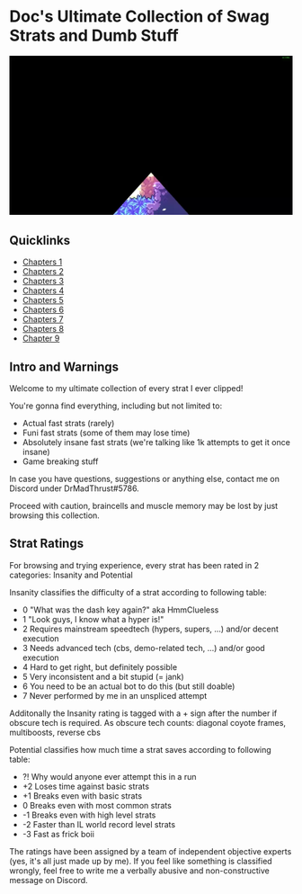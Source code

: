 # Doc's Ultimate Collection of Swag Strats and Dumb Stuff

![gif](https://github.com/DrMadThrust/docs-swag-collection/blob/main/vids/7A-4-000.webp)

## Quicklinks

- [Chapters 1](https://github.com/DrMadThrust/docs-swag-collection/blob/main/chapters-1.md)
- [Chapters 2](https://github.com/DrMadThrust/docs-swag-collection/blob/main/chapters-2.md)
- [Chapters 3](https://github.com/DrMadThrust/docs-swag-collection/blob/main/chapters-3.md)
- [Chapters 4](https://github.com/DrMadThrust/docs-swag-collection/blob/main/chapters-4.md)
- [Chapters 5](https://github.com/DrMadThrust/docs-swag-collection/blob/main/chapters-5.md)
- [Chapters 6](https://github.com/DrMadThrust/docs-swag-collection/blob/main/chapters-6.md)
- [Chapters 7](https://github.com/DrMadThrust/docs-swag-collection/blob/main/chapters-7.md)
- [Chapters 8](https://github.com/DrMadThrust/docs-swag-collection/blob/main/chapters-8.md)
- [Chapter 9](https://github.com/DrMadThrust/docs-swag-collection/blob/main/chapter-9.md)

## Intro and Warnings

Welcome to my ultimate collection of every strat I ever clipped!

You're gonna find everything, including but not limited to:
 - Actual fast strats (rarely)
 - Funi fast strats (some of them may lose time)
 - Absolutely insane fast strats (we're talking like 1k attempts to get it once insane)
 - Game breaking stuff

In case you have questions, suggestions or anything else, contact me on Discord under DrMadThrust#5786.

Proceed with caution, braincells and muscle memory may be lost by just browsing this collection.

## Strat Ratings

For browsing and trying experience, every strat has been rated in 2 categories: Insanity and Potential

Insanity classifies the difficulty of a strat according to following table:
- 0 "What was the dash key again?" aka HmmClueless
- 1 "Look guys, I know what a hyper is!"
- 2 Requires mainstream speedtech (hypers, supers, ...) and/or decent execution
- 3 Needs advanced tech (cbs, demo-related tech, ...) and/or good execution
- 4 Hard to get right, but definitely possible
- 5 Very inconsistent and a bit stupid (= jank)
- 6 You need to be an actual bot to do this (but still doable)
- 7 Never performed by me in an unspliced attempt

Additonally the Insanity rating is tagged with a + sign after the number if obscure tech is required.
As obscure tech counts: diagonal coyote frames, multiboosts, reverse cbs

Potential classifies how much time a strat saves according to following table:
- ?! Why would anyone ever attempt this in a run
- +2 Loses time against basic strats
- +1 Breaks even with basic strats
- 0 Breaks even with most common strats
- -1 Breaks even with high level strats
- -2 Faster than IL world record level strats
- -3 Fast as frick boii

The ratings have been assigned by a team of independent objective experts (yes, it's all just made up by me).
If you feel like something is classified wrongly, feel free to write me a verbally abusive and non-constructive message on Discord.
